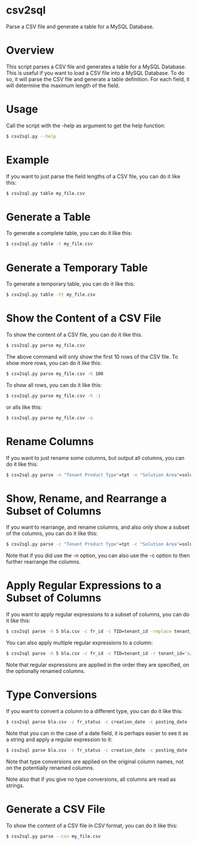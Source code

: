# csv2sql

Parse a CSV file and generate a table for a MySQL Database.


# Overview

This script parses a CSV file and generates a table for a MySQL Database.
This is useful if you want to load a CSV file into a MySQL Database.
To do so, it will parse the CSV file and generate a table definition.
For each field, it will determine the maximum length of the field.


# Usage

Call the script with the -help as argument
to get the help function:

```bash
$ csv2sql.py --help
```

# Example

If you want to just parse the field
lengths of a CSV file, you can do it like this:

```bash
$ csv2sql.py table my_file.csv
```


# Generate a Table

To generate a complete table, you can do it like this:

```bash
$ csv2sql.py table -t my_file.csv
```


# Generate a Temporary Table

To generate a temporary table, you can do it like this:

```bash
$ csv2sql.py table -tt my_file.csv
```


# Show the Content of a CSV File

To show the content of a CSV file, you can do it like this.

```bash
$ csv2sql.py parse my_file.csv
```

The above command will only show the first 10 rows of the CSV file.
To show more rows, you can do it like this:

```bash
$ csv2sql.py parse my_file.csv -h 100
```

To show all rows, you can do it like this:

```bash
$ csv2sql.py parse my_file.csv -h -1
```

or alls like this:

```bash
$ csv2sql.py parse my_file.csv -a
```

# Rename Columns

If you want to just rename some columns, but output all columns, you can do it like this:

```bash
$ csv2sql.py parse -n "Tenant Product Type"=tpt -n "Solution Area"=solution_area
```


# Show, Rename, and Rearrange a Subset of Columns

If you want to rearrange, and rename columns, and also only show a subset of
the columns, you can do it like this:

```bash
$ csv2sql.py parse -c "Tenant Product Type"=tpt -c "Solution Area"=solution_area
```

Note that if you did use the -n option, you can also use the -c option to
then further rearrange the columns.


# Apply Regular Expressions to a Subset of Columns

If you want to apply regular expressions to a subset of columns, you can do it like this:

```bash
$ csv2sql parse -h 5 bla.csv -c fr_id -c TID=tenant_id -replace tenant_id='s/S_0(.*)/\1/g'
```

You can also apply multiple regular expressions to a column:

```bash
$ csv2sql parse -h 5 bla.csv -c fr_id -c TID=tenant_id -r tenant_id='s/S_0(.*)/\1/g' -r tenant_id='s/74/99/g'
```

Note that regular expressions are applied in the order they are specified, on the
optionally renamed columns.


# Type Conversions

If you want to convert a column to a different type, you can do it like this:

```bash
$ csv2sql parse bla.csv -c fr_status -c creation_date -c posting_date -t fr_status=str -t 'posting_date=date(%Y-%m-%d)(%Y)'
```

Note that you can in the case of a date field, it is perhaps easier to see it as
a string and apply a regular expression to it:

```bash
$ csv2sql parse bla.csv -c fr_status -c creation_date -c posting_date -t fr_status=str -r posting_date='s/(\d\d\d\d)-.*/\1/'
```

Note that type conversions are applied on the original column names, not on the
potentially renamed columns.

Note also that if you give no type conversions, all columns are read as strings.


# Generate a CSV File

To show the content of a CSV file in CSV format, you can do it like this:

```bash
$ csv2sql.py parse --csv my_file.csv
```
